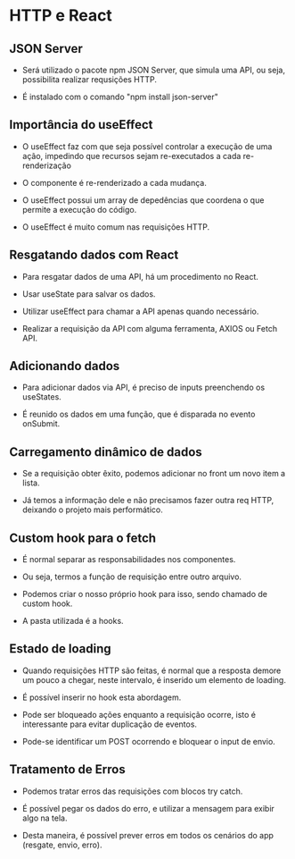 # HTTP e React

## JSON Server

- Será utilizado o pacote npm JSON Server, que simula uma API, ou seja, possibilita realizar requsições HTTP.

- É instalado com o comando "npm install json-server"

## Importância do useEffect

- O useEffect faz com que seja possível controlar a execução de uma ação, impedindo que recursos sejam re-executados a cada re-renderização

- O componente é re-renderizado a cada mudança.

- O useEffect possui um array de depedências que coordena o que permite a execução do código.

- O useEffect é muito comum nas requisições HTTP.

## Resgatando dados com React

- Para resgatar dados de uma API, há um procedimento no React.

- Usar useState para salvar os dados.

- Utilizar useEffect para chamar a API apenas quando necessário.

- Realizar a requisição da API com alguma ferramenta, AXIOS ou Fetch API.

## Adicionando dados

- Para adicionar dados via API, é preciso de inputs preenchendo os useStates.

- É reunido os dados em uma função, que é disparada no evento onSubmit.

## Carregamento dinâmico de dados

- Se a requisição obter êxito, podemos adicionar no front um novo item a lista.

- Já temos a informação dele e não precisamos fazer outra req HTTP, deixando o projeto mais performático.

## Custom hook para o fetch

- É normal separar as responsabilidades nos componentes.

- Ou seja, termos a função de requisição entre outro arquivo.

- Podemos criar o nosso próprio hook para isso, sendo chamado de custom hook.

- A pasta utilizada é a hooks.

## Estado de loading

- Quando requisições HTTP são feitas, é normal que a resposta demore um pouco a chegar, neste intervalo, é inserido um elemento de loading.

- É possível inserir no hook esta abordagem.

- Pode ser bloqueado ações enquanto a requisição ocorre, isto é interessante para evitar duplicação de eventos.

- Pode-se identificar um POST ocorrendo e bloquear o input de envio.

## Tratamento de Erros

- Podemos tratar erros das requisições com blocos try catch.

- É possível pegar os dados do erro, e utilizar a mensagem para exibir algo na tela.

- Desta maneira, é possível prever erros em todos os cenários do app (resgate, envio, erro).
